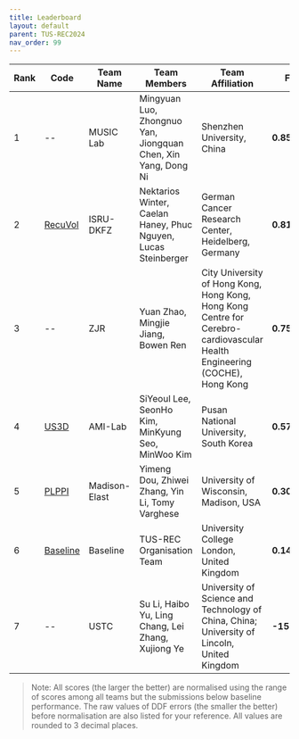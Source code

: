 ```yaml
---
title: Leaderboard
layout: default
parent: TUS-REC2024
nav_order: 99
---
```

| **Rank** | **Code** | **Team Name** | **Team Members**                              | **Team Affiliation**                      | **Final Score** | **Global Score** | **Local Score** | **Pixel Score** | **Landmark Score** |     **GPE (mm)**      |     **GLE (mm)**      |     **LPE (mm)**     |     **LLE (mm)**     | **Run Time (s)** |
|----------|---------------|-----------------------------------------------|-------------------------------------------|-----------------|------------------|-----------------|-----------------|--------------------|------------------|------------------|-----------------|-----------------|------------------|------------------|
|  1   | -- |  MUSIC Lab | Mingyuan Luo, Zhongnuo Yan, Jiongquan Chen, Xin Yang, Dong Ni | Shenzhen University, China |  **0.852±0.130**   | 0.753±0.230  |  0.951±0.074   |  0.875±0.122  |  0.829±0.148   |  7.191±3.687  |  6.281±3.812  | 0.097±0.014 | 0.084±0.019 | 9.213±1.153  |
|  2   | <a href="https://github.com/ISRU-DKFZ/RecuVol" target="_blank">RecuVol</a>  |   ISRU-DKFZ| Nektarios Winter, Caelan Haney, Phuc Nguyen, Lucas Steinberger | German Cancer Research Center, Heidelberg, Germany    |  **0.817±0.140**   | 0.790±0.205  |  0.844±0.153   |  0.835±0.131  |  0.799±0.169   |  6.858±3.526  |  5.978±3.719  | 0.101±0.016 | 0.088±0.021 | 17.173±1.800 |
|  3   | --|    ZJR           | Yuan Zhao, Mingjie Jiang, Bowen Ren | City University of Hong Kong, Hong Kong, Hong Kong Centre for Cerebro-cardiovascular Health Engineering (COCHE), Hong Kong    |  **0.754±0.145**   | 0.886±0.182  |  0.622±0.169   |  0.757±0.135  |  0.751±0.175   |  5.970±3.523  |  5.167±3.682  | 0.111±0.016 | 0.096±0.022 | 46.956±5.617 |
|  4   | <a href="https://github.com/guhong3648/US3D" target="_blank">US3D</a> |  AMI-Lab  | SiYeoul Lee, SeonHo Kim, MinKyung Seo, MinWoo Kim | Pusan National University, South Korea  |  **0.573±0.240**   | 0.548±0.322  |  0.598±0.246   |  0.595±0.233  |  0.551±0.270   |  9.388±5.358  |  8.459±5.699  | 0.112±0.024 | 0.100±0.033 | 16.964±2.015 |
|  5   | <a href="https://github.com/Alphafrey946/PLPPI " target="_blank">PLPPI</a>| Madison-Elast | Yimeng Dou, Zhiwei Zhang, Yin Li, Tomy Varghese | University of Wisconsin, Madison, USA  |  **0.303±0.215**   | 0.272±0.302  |  0.334±0.200   |  0.285±0.209  |  0.322±0.240   |  12.093±4.460 |  10.366±5.006 | 0.122±0.019 | 0.107±0.025 | 15.112±1.656 |
|  6   | <a href="https://github.com/QiLi111/tus-rec-challenge_baseline " target="_blank">Baseline</a>|    Baseline        | TUS-REC Organisation Team                     | University College London, United Kingdom    |  **0.146±0.159**   | 0.236±0.273  |  0.056±0.106   |  0.125±0.148  |  0.167±0.186   |  12.490±5.462 |  11.129±5.838 | 0.135±0.024 | 0.118±0.031 | 8.135±0.996  |
|  7   | -- |      USTC | Su Li, Haibo Yu, Ling Chang, Lei Zhang, Xujiong Ye | University of Science and Technology of China, China; University of Lincoln, United Kingdom      | **-15.192±11.731** | -9.713±5.251 | -20.671±22.378 | -14.627±5.437 | -15.758±21.892 | 92.109±19.549 | 85.843±22.733 | 0.835±0.113 | 0.856±1.379 | 7.471±0.907  |


> Note: All scores (the larger the better) are normalised using the range of scores among all teams but the submissions below baseline performance. The raw values of DDF errors (the smaller the better) before normalisation are also listed for your reference. All values are rounded to 3 decimal places. 
 <!-- and thus may change if new submissions are added.  -->


<!-- Note that in some cases higher score may be assgined to teams with slightly larger ddf errors. That's because they have performed uniformly better than other teams in most scans and thus will have a higher normalised score.  -->

